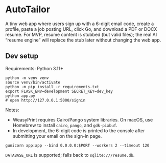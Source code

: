 # AutoTailor

A tiny web app where users sign up with a 6-digit email code, create a profile, paste a job posting URL, click Go, and download a PDF or DOCX resume. For MVP, resume content is stubbed (but valid files); the real AI “resume engine” will replace the stub later without changing the web app.

## Dev setup

Requirements: Python 3.11+

```
python -m venv venv
source venv/bin/activate
python -m pip install -r requirements.txt
export FLASK_ENV=development SECRET_KEY=dev_key
python app.py
# open http://127.0.0.1:5000/signin
```

Notes:
- WeasyPrint requires Cairo/Pango system libraries. On macOS, use Homebrew to install `cairo`, `pango`, and `gdk-pixbuf`.
- In development, the 6-digit code is printed to the console after submitting your email on the sign-in page.


```
gunicorn app:app --bind 0.0.0.0:$PORT --workers 2 --timeout 120
```

`DATABASE_URL` is supported; falls back to `sqlite:///resume.db`.

